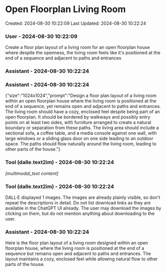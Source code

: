 # Open Floorplan Living Room

Created: 2024-08-30 10:22:09
Last Updated: 2024-08-30 10:22:24

### User - 2024-08-30 10:22:09

Create a floor plan layout of a living room for an open floorplan house where despite the openness, the living room feels like it's positioned at the end of a sequence and adjacent to paths and entrances 

### Assistant - 2024-08-30 10:22:24



### Assistant - 2024-08-30 10:22:24

{"size":"1024x1024","prompt":"Design a floor plan layout of a living room within an open floorplan house where the living room is positioned at the end of a sequence, yet remains open and adjacent to paths and entrances. The living room should have a cozy, enclosed feel despite being part of an open floorplan. It should be bordered by walkways and possibly entry points on at least two sides, with furniture arranged to create a natural boundary or separation from these paths. The living area should include a sectional sofa, a coffee table, and a media console against one wall, with large windows or a sliding glass door on one side leading to an outdoor space. The paths should flow naturally around the living room, leading to other parts of the house."}

### Tool (dalle.text2im) - 2024-08-30 10:22:24

*[multimodal_text content]*

### Tool (dalle.text2im) - 2024-08-30 10:22:24


DALL·E displayed 1 images. The images are already plainly visible, so don't repeat the descriptions in detail. Do not list download links as they are available in the ChatGPT UI already. The user may download the images by clicking on them, but do not mention anything about downloading to the user.

### Assistant - 2024-08-30 10:22:24

Here is the floor plan layout of a living room designed within an open floorplan house, where the living room is positioned at the end of a sequence but remains open and adjacent to paths and entrances. The layout maintains a cozy, enclosed feel while allowing natural flow to other parts of the house.

